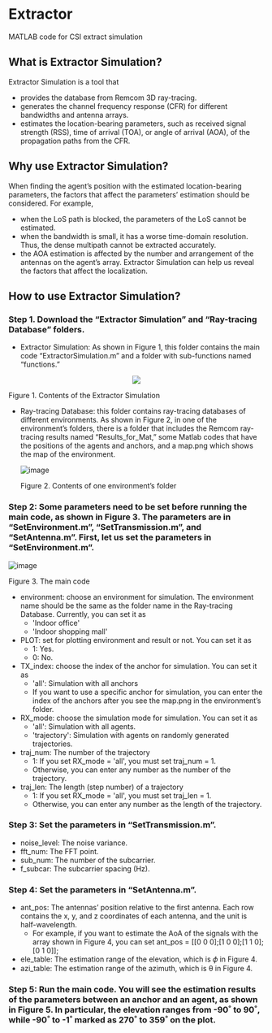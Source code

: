 # Extractor
MATLAB code for CSI extract simulation

## What is Extractor Simulation?
Extractor Simulation is a tool that 
- provides the database from Remcom 3D ray-tracing.
- generates the channel frequency response (CFR) for different bandwidths and antenna arrays.
- estimates the location-bearing parameters, such as received signal strength (RSS), time of arrival (TOA), or angle of arrival (AOA), of the propagation paths from the CFR.

## Why use Extractor Simulation?
When finding the agent’s position with the estimated location-bearing parameters, the factors that affect the parameters’ estimation should be considered. For example, 
- when the LoS path is blocked, the parameters of the LoS cannot be estimated.
- when the bandwidth is small, it has a worse time-domain resolution. Thus, the dense multipath cannot be extracted accurately.
- the AOA estimation is affected by the number and arrangement of the antennas on the agent’s array.
Extractor Simulation can help us reveal the factors that affect the localization.

## How to use Extractor Simulation?
### Step 1. Download the “Extractor Simulation” and “Ray-tracing Database” folders.
- Extractor Simulation: As shown in Figure 1, this folder contains the main code “ExtractorSimulation.m” and a folder with sub-functions named “functions.”

<p align="center">
  <img src="https://github.com/CoLoSNet/Extractor/assets/155145488/6d31a9a9-7472-44d9-9daf-a0e475204bea"/>
</p>

Figure 1. Contents of the Extractor Simulation

- Ray-tracing Database: this folder contains ray-tracing databases of different environments. As shown in Figure 2, in one of the environment’s folders, there is a folder that includes the Remcom ray-tracing results named “Results_for_Mat,” some Matlab codes that have the positions of the agents and anchors, and a map.png which shows the map of the environment.

  ![image](https://github.com/CoLoSNet/Extractor/assets/155145488/99f29803-3c72-4a17-bcc4-f5b353515924)

  Figure 2. Contents of one environment’s folder


### Step 2: Some parameters need to be set before running the main code, as shown in Figure 3. The parameters are in “SetEnvironment.m”, “SetTransmission.m”, and “SetAntenna.m”. First, let us set the parameters in “SetEnvironment.m”.

![image](https://github.com/CoLoSNet/Extractor/assets/155145488/98528702-4cd7-475a-9fae-83ef95ab6cd3)

Figure 3. The main code

- environment: choose an environment for simulation. The environment name should be the same as the folder name in the Ray-tracing Database. Currently, you can set it as
  * 'Indoor office'
  * 'Indoor shopping mall' 
- PLOT: set for plotting environment and result or not. You can set it as
  * 1: Yes.
  * 0: No.
- TX_index: choose the index of the anchor for simulation. You can set it as
  * 'all': Simulation with all anchors
  * If you want to use a specific anchor for simulation, you can enter the index of the anchors after you see the map.png in the environment’s folder.
- RX_mode: choose the simulation mode for simulation. You can set it as
  * 'all': Simulation with all agents.
  * 'trajectory': Simulation with agents on randomly generated trajectories.
- traj_num: The number of the trajectory
  * 1: If you set RX_mode = 'all', you must set traj_num = 1.
  * Otherwise, you can enter any number as the number of the trajectory.
- traj_len: The length (step number) of a trajectory
  * 1: If you set RX_mode = 'all', you must set traj_len = 1.
  * Otherwise,  you can enter any number as the length of the trajectory.

### Step 3: Set the parameters in “SetTransmission.m”.
- noise_level: The noise variance.
- fft_num: The FFT point.
- sub_num: The number of the subcarrier.
- f_subcar: The subcarrier spacing (Hz).

### Step 4: Set the parameters in “SetAntenna.m”.
- ant_pos: The antennas’ position relative to the first antenna. Each row contains the x, y, and z coordinates of each antenna, and the unit is half-wavelength.
  * For example, if you want to estimate the AoA of the signals with the array shown in Figure 4, you can set ant_pos = [[0 0 0];[1 0 0];[1 1 0];[0 1 0]];
- ele_table: The estimation range of the elevation, which is 𝜙 in Figure 4.
- azi_table: The estimation range of the azimuth, which is θ in Figure 4.

### Step 5: Run the main code. You will see the estimation results of the parameters between an anchor and an agent, as shown in Figure 5. In particular, the elevation ranges from -90˚ to 90˚, while -90˚ to -1˚ marked as 270˚ to 359˚ on the plot.

